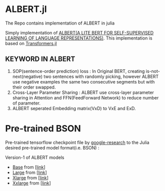 # ALBERT.jl
The Repo contains implementation of ALBERT in julia


Simply implementation of [ALBERT(A LITE BERT FOR SELF-SUPERVISED LEARNING OF LANGUAGE REPRESENTATIONS)](https://arxiv.org/pdf/1909.11942.pdf). This implementation is based on [Transformers.jl](https://github.com/chengchingwen/Transformers.jl/blob/master/example/BERT/pretrain.jl)

## KEYWORD IN ALBERT 


1. SOP(sentence-order prediction) loss : In Original BERT, creating is-not-next(negative) two sentences with randomly picking, however ALBERT use negative examples the same two consecutive segments but with their order swapped.
2. Cross-Layer Parameter Sharing : ALBERT use cross-layer parameter sharing in Attention and FFN(FeedForward Network) to reduce number of parameter.
3. ALBERT seperated Embedding matrix(VxD) to VxE and ExD.

 
Pre-trained BSON
==================
Pre-trained tensorflow checkpoint file by [google-research](https://github.com/google-research/ALBERT) to the Julia desired pre-trained model format(i.e. BSON) :

Version-1 of ALBERT models
- [Base](https://drive.google.com/drive/u/1/folders/1HHTlS_jBYRE4cG0elITEH7fAkiNmrEgz) from [[link](https://storage.googleapis.com/albert_models/albert_base_v1.tar.gz)]
- [Large](https://drive.google.com/drive/u/1/folders/1HHTlS_jBYRE4cG0elITEH7fAkiNmrEgz) from [[link](https://storage.googleapis.com/albert_models/albert_large_v1.tar.gz)]
- [Xlarge](https://drive.google.com/drive/u/1/folders/1HHTlS_jBYRE4cG0elITEH7fAkiNmrEgz) from [[link](https://storage.googleapis.com/albert_models/albert_xlarge_v1.tar.gz)]
- [Xxlarge](https://drive.google.com/drive/u/1/folders/1HHTlS_jBYRE4cG0elITEH7fAkiNmrEgz) from [[link](https://storage.googleapis.com/albert_models/albert_xxlarge_v1.tar.gz)]
